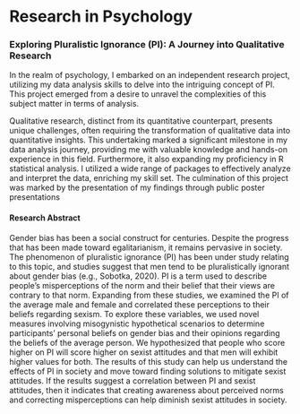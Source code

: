 # Research in Psychology
### Exploring Pluralistic Ignorance (PI): A Journey into Qualitative Research

In the realm of psychology, I embarked on an independent research project, utilizing my data analysis skills to delve into the intriguing concept of PI. This project emerged from a desire to unravel the complexities of this subject matter in terms of analysis. 

Qualitative research, distinct from its quantitative counterpart, presents unique challenges, often requiring the transformation of qualitative data into quantitative insights. This undertaking marked a significant milestone in my data analysis journey, providing me with valuable knowledge and hands-on experience in this field. Furthermore, it also expanding my proficiency in R statistical analysis. I utilized a wide range of packages to effectively analyze and interpret the data, enriching my skill set. The culmination of this project was marked by the presentation of my findings through public poster presentations


#### Research Abstract
Gender bias has been a social construct for centuries. Despite the progress that has been made toward egalitarianism, it remains pervasive in society. The phenomenon of pluralistic ignorance (PI) has been under study relating to this topic, and studies suggest that men tend to be pluralistically ignorant about gender bias (e.g., Sobotka, 2020). PI is a term used to describe people’s misperceptions of the norm and their belief that their views are contrary to that norm. Expanding from these studies, we examined the PI of the average male and female and correlated these perceptions to their beliefs regarding sexism. To explore these variables, we used novel measures involving misogynistic hypothetical scenarios to determine participants’ personal beliefs on gender bias and their opinions regarding the beliefs of the average person. We hypothesized that people who score higher on PI will score higher on sexist attitudes and that men will exhibit higher values for both. The results of this study can help us understand the effects of PI in society and move toward finding solutions to mitigate sexist attitudes. If the results suggest a correlation between PI and sexist attitudes, then it indicates that creating awareness about perceived norms and correcting misperceptions can help diminish sexist attitudes in society.
